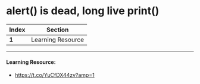 # alert() is dead, long live print()

Index | Section
--- | ---
**1** | Learning Resource

___


#### Learning Resource: 

* https://t.co/YuCfDX44zv?amp=1